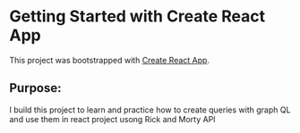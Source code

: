 # Getting Started with Create React App

This project was bootstrapped with [Create React App](https://github.com/facebook/create-react-app).

## Purpose:
I build this project to learn and practice how to create queries with graph QL and use them in react project usong Rick and Morty API

